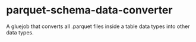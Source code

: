 # parquet-schema-data-converter
A gluejob that converts all .parquet files inside a table data types into other data types.
